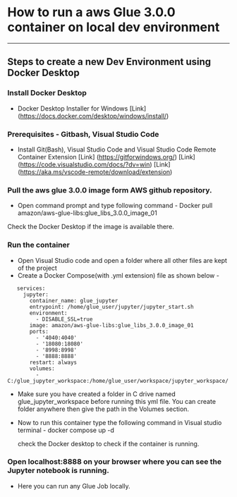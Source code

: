 # How to run a aws Glue 3.0.0 container on local dev environment  
***
## Steps to create a new Dev Environment using Docker Desktop
### Install Docker Desktop  
* Docker Desktop Installer for Windows 
[Link] (https://docs.docker.com/desktop/windows/install/)
### Prerequisites - Gitbash, Visual Studio Code
* Install Git(Bash), Visual Studio Code and Visual Studio Code Remote Container Extension
[Link] (https://gitforwindows.org/)
[Link] (https://code.visualstudio.com/docs/?dv=win)
[Link] (https://aka.ms/vscode-remote/download/extension)
### Pull the aws glue 3.0.0 image form AWS github repository. 
* Open command prompt and type following command - 
 Docker pull amazon/aws-glue-libs:glue_libs_3.0.0_image_01  

 Check the Docker Desktop if the image is available there. 
### Run the container 
* Open Visual Studio code and open a folder where all other files are kept of the project
* Create a Docker Compose(with .yml extension) file as shown below -    
 ```version: '3.6'    
    services:    
      jupyter:    
        container_name: glue_jupyter    
        entrypoint: /home/glue_user/jupyter/jupyter_start.sh    
        environment: 
          - DISABLE_SSL=true
        image: amazon/aws-glue-libs:glue_libs_3.0.0_image_01
        ports:
          - '4040:4040'
          - '18080:18080'
          - '8998:8998'
          - '8888:8888'
        restart: always
        volumes:
          - C:/glue_jupyter_workspace:/home/glue_user/workspace/jupyter_workspace/
```
            
* Make sure you have created a folder in C drive named glue_jupyter_workspace before running this yml file. You can create folder anywhere then give the path in the Volumes section. 
* Now to run this container type the following command in Visual studio terminal - 
  docker compose up -d   
  
  check the Docker desktop to check if the container is running. 
### Open localhost:8888 on your browser where you can see the Jupyter notebook is running.  

 * Here you can run any Glue Job locally. 
